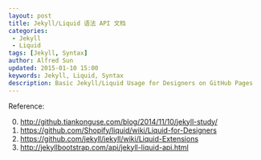 ```yaml
---
layout: post
title: Jekyll/Liquid 语法 API 文档
categories:
 - Jekyll
 - Liquid
tags: [Jekyll, Syntax]
author: Alfred Sun
updated: 2015-01-10 15:00
keywords: Jekyll, Liquid, Syntax
description: Basic Jekyll/Liquid Usage for Designers on GitHub Pages
---
```



<!--more-->

Reference:

0. http://github.tiankonguse.com/blog/2014/11/10/jekyll-study/   
1. https://github.com/Shopify/liquid/wiki/Liquid-for-Designers   
2. https://github.com/jekyll/jekyll/wiki/Liquid-Extensions   
3. http://jekyllbootstrap.com/api/jekyll-liquid-api.html